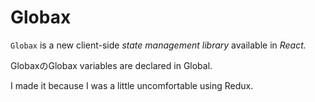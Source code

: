 # Globax
`Globax` is a new client-side *state management library* available in *React.* 

GlobaxのGlobax variables are declared in Global.

I made it because I was a little uncomfortable using Redux.
